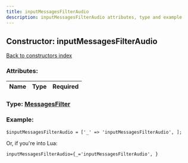 ```yaml
---
title: inputMessagesFilterAudio
description: inputMessagesFilterAudio attributes, type and example
---
```

## Constructor: inputMessagesFilterAudio  
[Back to constructors index](index.md)



### Attributes:

| Name     |    Type       | Required |
|----------|:-------------:|---------:|



### Type: [MessagesFilter](../types/MessagesFilter.md)


### Example:

```
$inputMessagesFilterAudio = ['_' => 'inputMessagesFilterAudio', ];
```  

Or, if you're into Lua:  


```
inputMessagesFilterAudio={_='inputMessagesFilterAudio', }

```


